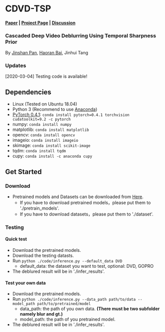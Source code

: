 # CDVD-TSP
#### [Paper](https://csbhr.github.io/projects/cdvd-tsp/index.html) | [Project Page](https://csbhr.github.io/projects/cdvd-tsp/index.html) | [Discussion](https://csbhr.github.io/projects/cdvd-tsp/index.html)
### Cascaded Deep Video Deblurring Using Temporal Sharpness Prior
By [Jinshan Pan](https://jspan.github.io/), [Haoran Bai](https://csbhr.github.io/), Jinhui Tang

### Updates
[2020-03-04] Testing code is available!

## Dependencies

- Linux (Tested on Ubuntu 18.04)
- Python 3 (Recommend to use [Anaconda](https://www.anaconda.com/download/#linux))
- [PyTorch 0.4.1](https://pytorch.org/): `conda install pytorch=0.4.1 torchvision cudatoolkit=9.2 -c pytorch`
- numpy: `conda install numpy`
- matplotlib: `conda install matplotlib`
- opencv: `conda install opencv`
- imageio: `conda install imageio`
- skimage: `conda install scikit-image`
- tqdm: `conda install tqdm`
- cupy: `conda install -c anaconda cupy`

## Get Started

### Download
- Pretrained models and Datasets can be downloaded from [Here](https://drive.google.com/drive/folders/1lw_1jITafEQ9DvMys_S6aYwtNApYKWsz?usp=sharing).
	- If you have to download pretrained models，please put them to './pretrain_models'.
	- If you have to download datasets，please put them to './dataset'.

### Testing

#### Quick test
- Download the pretrained models.
- Download the testing datasts.
- Run `python ./code/inference.py --default_data DVD`
	- default_data: the dataset you want to test, optional: DVD, GOPRO
- The deblured result will be in './infer_results'.

#### Test your own data
- Download the pretrained models.
- Run `python ./code/inference.py --data_path path/to/data --model_path path/to/pretrained/model`
	- data_path: the path of you own data. **(There must be two subfolder namely blur and gt.)**
	- model_path: the path of you pretrained model.
- The deblured result will be in './infer_results'.
